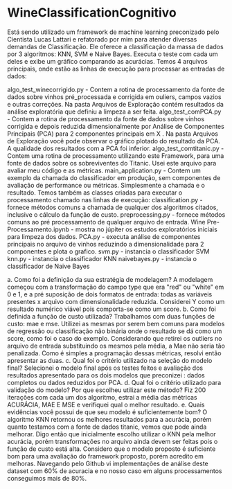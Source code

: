# WineClassificationCognitivo
Está sendo utilizado um framework de machine learning preconizado pelo Cientista Lucas Lattari e refatorado por mim para atender diversas demandas de Classificação. Ele oferece a classificação da massa de dados por 3 algoritmos: KNN, SVM e Naive Bayes. Executa o teste com cada um deles e exibe um gráfico comparando as acurácias.
Temos 4 arquivos principais, onde estão as linhas de execução para processar as entradas de dados:

  algo_test_winecorrigido.py - Contem a rotina de processamento da fonte de dados sobre vinhos pré_processada e corrigida em ouliers, campos vazios e outras correções. Na pasta Arquivos de Exploração contém resultados da análise exploratória que definiu a limpeza a ser feita.
  algo_test_comPCA.py - Contem a rotina de processamento da fonte de dados sobre vinhos corrigida e depois reduzida dimensionalmente por Análise de Componentes Principais (PCA) para 2 componentes principais em X . Na pasta Arquivos de Exploração você pode observar o gráfico plotado do resultado da PCA. A qualidade dos resultados com a PCA foi inferior.
  algo_test_comtitanic.py - Contem uma rotina de processamento utilizando este Framework, para uma fonte de dados sobre os sobreviventes do Titanic. Usei este arquivo para avaliar meu código e as métricas.
  main_application.py - Contem um exemplo da chamada do classificador em produção, sem componentes de avaliação de performance ou métricas. Simplesmente a chamada e o resultado.
  Temos também as classes criadas para executar o processamento chamado nas linhas de execução:
  classification.py - fornece métodos comuns a chamada de qualquer dos algoritmos citados, inclusive o cálculo da função de custo.
  preprocessing.py - fornece métodos comuns ao pré processamento de qualquer arquivo de entrada.
  Wine Pre-Processamento.ipynb - mostra no júpiter os estudos exploratórios iniciais para limpeza dos dados.
  PCA.py - executa análise de componentes principais no arquivo de vinhos reduzindo a dimensionalidade para 2 componentes e plota o grafico.
  svm.py - instancia o classificador SVM
  knn.py - instancia o classificador KNN
  naivebayes.py - instancia o classificador de Naive Bayes 
  
  a. Como foi a definição da sua estratégia de modelagem? 
  A modelagem começou com a transformação do campo type que era "red" ou "white"  em 0 e 1, e a pré suposição de dois formatos de        entrada: todas as variáveis presentes x arquivo com dimensionalidade reduzida. Considerei Y como um resultado numérico viável pois 
  comporta-se como um score.
   b. Como foi definida a função de custo utilizada?
  Trabalhamos com duas funções de custo: mae e mse. Utilizei as mesmas por serem bem comuns para modelos de regressão ou classificação     não binária onde o resultado se dá como um score, como foi o caso do exemplo. Considerando que retirei os outliers no arquivo de entrada substituindo os mesmos pela média, a Mae não seria tão penalizada. Como é simples a programação dessas métricas, resolvi então apresentar as duas.
  c. Qual foi o critério utilizado na seleção do modelo final?
  Selecionei o modelo final após os testes feitos e avaliação dos resultados apresentado para os dois modelos que preconizei : dados completos ou dados reduzidos por PCA.
  d. Qual foi o critério utilizado para validação do modelo? Por que escolheu utilizar este método?
  Fiz 200 iterações com cada um dos algoritmo, estrai a média das métricas ACURÁCIA, MAE E MSE e verifiquei qual o melhor resultado.
  e. Quais evidências você possui de que seu modelo é suficientemente bom?
  O algoritmo KNN retornou os melhores resultados para a acurácia, porém quanto testamos com a fonte de dados titanic, vemos que pode ainda melhorar. Digo então que inicialmente escolho utilizar o KNN pela melhor acurácia, porém transformações no arquivo ainda devem ser feitas pois o função de custo está alta.
  Considero que o modelo proposto é suficiente bom para uma avaliação do framework proposto, porém acredito em melhoras. Navegando pelo Github vi implementações de análise deste dataset com 60% de acuracia e no nosso caso em alguns processamentos conseguimos mais de 80%.
  


  
  
  


